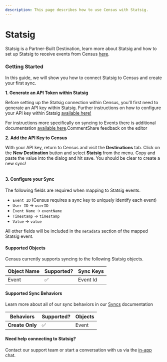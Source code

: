 ```yaml
---
description: This page describes how to use Census with Statsig.
---
```


# Statsig

Statsig is a Partner-Built Destination, learn more about Statsig and how to set up Statsig to receive events from Census [here](https://docs.statsig.com/integrations/data-connectors/census/).

### Getting Started

In this guide, we will show you how to connect Statsig to Census and create your first sync.

**1. Generate an API Token within Statsig**

Before setting up the Statsig connection within Census, you'll first need to generate an API key within Statsig. Further instructions on how to configure your API key within Statsig [available here!](https://helpcenter.enterpret.com/en/articles/8317703-census-integration)&#x20;

For instructions more specifically on syncing to Events there is additional documentation [available here](https://docs.statsig.com/integrations/data-connectors/census/).CommentShare feedback on the editor

**2. Add the API Key to Census**

With your API key, return to Census and visit the **Destinations** tab. Click on the **New Destination** button and select **Statsig** from the menu. Copy and paste the value into the dialog and hit save. You should be clear to create a new sync!

<figure><img src="../../.gitbook/assets/Screenshot 2025-05-19 at 4.18.27 PM.png" alt=""><figcaption></figcaption></figure>

#### 3. Configure your Sync <a href="#sync-configuration" id="sync-configuration"></a>

The following fields are required when mapping to Statsig events.

* `Event ID` (Census requires a sync key to uniquely identify each event)
* `User ID` -> `userID`
* `Event Name` -> `eventName`
* `Timestamp` -> `timestamp`
* `Value` -> `value`

All other fields will be included in the `metadata` section of the mapped Statsig event.

#### Supported Objects <a href="#supported-objects" id="supported-objects"></a>

Census currently supports syncing to the following Statsig objects.

| **Object Name** | **Supported?** | **Sync Keys** |
| --------------- | -------------- | ------------- |
| Event           | ✅              | Event Id      |

#### Supported Sync Behaviors <a href="#supported-sync-behaviors" id="supported-sync-behaviors"></a>

Learn more about all of our sync behaviors in our [Syncs](https://app.gitbook.com/o/-MV3syci5ETx7Jfi5l2K/s/-MV3poo0VqVau1o8I79_/syncs/overview) documentation

| **Behaviors**   | **Supported?** | **Objects** |
| --------------- | -------------- | ----------- |
| **Create Only** | ✅              | Event       |

#### Need help connecting to Statsig? <a href="#need-help-connecting-to-enterpret" id="need-help-connecting-to-enterpret"></a>

​Contact our support team or start a conversation with us via the [in-app](https://app.getcensus.com/) chat.
